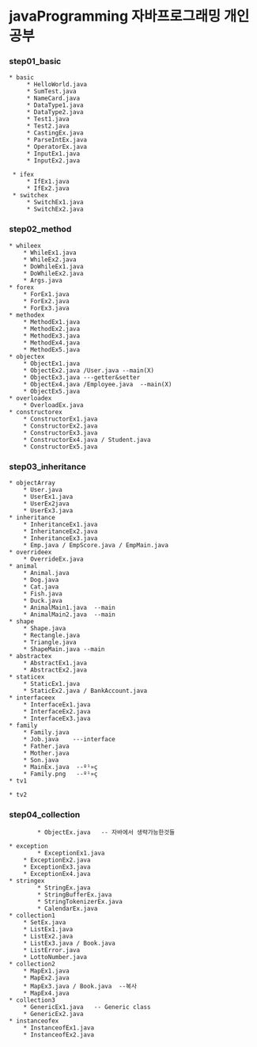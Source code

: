 # javaProgramming 자바프로그래밍 개인 공부


### step01_basic

	* basic 
	     * HelloWorld.java
	     * SumTest.java
	     * NameCard.java
	     * DataType1.java
	     * DataType2.java
	     * Test1.java
	     * Test2.java
	     * CastingEx.java
	     * ParseIntEx.java   
	     * OperatorEx.java
	     * InputEx1.java
	     * InputEx2.java
	     
	 * ifex 
	     * IfEx1.java
	     * IfEx2.java
	 * switchex
	     * SwitchEx1.java     
	     * SwitchEx2.java
	     

### step02_method
	* whileex   
		* WhileEx1.java
		* WhileEx2.java
		* DoWhileEx1.java
		* DoWhileEx2.java
		* Args.java
	* forex
		* ForEx1.java
		* ForEx2.java     
		* ForEx3.java
	* methodex
		* MethodEx1.java
		* MethodEx2.java
		* MethodEx3.java
		* MethodEx4.java    
		* MethodEx5.java
	* objectex
		* ObjectEx1.java
		* ObjectEx2.java /User.java --main(X)
		* ObjectEx3.java ---getter&setter
		* ObjectEx4.java /Employee.java  --main(X)
		* ObjectEx5.java
	* overloadex
		* OverloadEx.java 
	* constructorex
		* ConstructorEx1.java
		* ConstructorEx2.java
		* ConstructorEx3.java
		* ConstructorEx4.java / Student.java   	            
		* ConstructorEx5.java	            

### step03_inheritance
	* objectArray
		* User.java
		* UserEx1.java
		* UserEx2java
		* UserEx3.java
	* inheritance
		* InheritanceEx1.java
		* InheritanceEx2.java
		* InheritanceEx3.java
		* Emp.java / EmpScore.java / EmpMain.java
	* overrideex
		* OverrideEx.java
	* animal
		* Animal.java
		* Dog.java
		* Cat.java
		* Fish.java
		* Duck.java
		* AnimalMain1.java  --main
		* AnimalMain2.java  --main   
	* shape
		* Shape.java
		* Rectangle.java
		* Triangle.java
		* ShapeMain.java --main
	* abstractex
		* AbstractEx1.java
		* AbstractEx2.java
	* staticex
		* StaticEx1.java
		* StaticEx2.java / BankAccount.java	
	* interfaceex
		* InterfaceEx1.java
		* InterfaceEx2.java
		* InterfaceEx3.java 
	* family
		* Family.java   
		* Job.java    ---interface
		* Father.java
		* Mother.java
		* Son.java
		* MainEx.java  --º¹»ç
		* Family.png   --º¹»ç   
	* tv1 

	* tv2	

### step04_collection
      		* ObjectEx.java   -- 자바에서 생략가능한것들
      
	* exception
      		* ExceptionEx1.java
		* ExceptionEx2.java
		* ExceptionEx3.java
		* ExceptionEx4.java
	* stringex
	        * StringEx.java
	        * StringBufferEx.java
	        * StringTokenizerEx.java
	        * CalendarEx.java
	* collection1
	   	* SetEx.java
	   	* ListEx1.java
	   	* ListEx2.java
	   	* ListEx3.java / Book.java
	   	* ListError.java
	   	* LottoNumber.java
	* collection2
	   	* MapEx1.java
	   	* MapEx2.java
	   	* MapEx3.java / Book.java  --복사
	   	* MapEx4.java
	* collection3
	   	* GenericEx1.java   -- Generic class
	   	* GenericEx2.java
	* instanceofex
	   	* InstanceofEx1.java
	   	* InstanceofEx2.java
